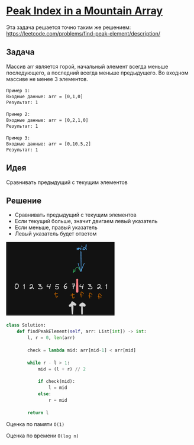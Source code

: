 # [Peak Index in a Mountain Array](https://leetcode.com/problems/peak-index-in-a-mountain-array/)
Эта задача решается точно таким же решением:
https://leetcode.com/problems/find-peak-element/description/

## Задача
Массив arr является горой, начальный элемент всегда меньше последующего, а последний всегда меньше предыдущего. Во входном массиве не менее 3 элементов.
```
Пример 1:
Входные данные: arr = [0,1,0]
Результат: 1

Пример 2:
Входные данные: arr = [0,2,1,0]
Результат: 1

Пример 3:
Входные данные: arr = [0,10,5,2]
Результат: 1
```
## Идея
Сравнивать предыдущий с текущим элементов
## Решение
- Сравнивать предыдущий с текущим элементов
- Если текущий больше, значит двигаем левый указатель
- Если меньше, правый указатель
- Левый указатель будет ответом

![img.png](img.png)

```python
class Solution:
    def findPeakElement(self, arr: List[int]) -> int:
        l, r = 0, len(arr)

        check = lambda mid: arr[mid-1] < arr[mid]

        while r - l > 1:
            mid = (l + r) // 2

            if check(mid):
                l = mid
            else:
                r = mid
            
        return l
```
Оценка по памяти `O(1)`

Оценка по времени `O(log n)`
